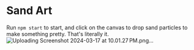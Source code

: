 # Sand Art
Run `npm start` to start, and click on the canvas to drop sand particles to make something pretty. That's literally it.
![Uploading Screenshot 2024-03-17 at 10.01.27 PM.png…]()
